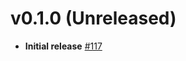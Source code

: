 # v0.1.0 (Unreleased)

* **Initial release** [#117](https://github.com/patrickcping/pingone-go-sdk-v2/pull/166)
